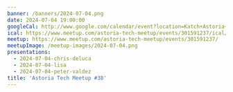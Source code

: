 ```yaml
---
banner: /banners/2024-07-04.png
date: 2024-07-04 19:00:00
googleCal: http://www.google.com/calendar/event?location=Katch+Astoria+-+31-19+Newtown+Ave+-+Queens%2C+NY%2C+us&action=TEMPLATE&sprop=name%3AAstoria+Tech+Meetup&sprop=website%3Ahttps%3A%2F%2Fwww.meetup.com%2Fastoria-tech-meetup%2Fevents%2F301591237&details=For+full+details%2C+including+the+address%2C+and+to+RSVP+see%3A+https%3A%2F%2Fwww.meetup.com%2Fastoria-tech-meetup%2Fevents%2F301591237%0A%0A&text=Astoria+Tech+Meetup+%2338&dates=20240704T230000Z%2F20240705T020000Z
ical: https://www.meetup.com/astoria-tech-meetup/events/301591237/ical/Astoria+Tech+Meetup+%252338.ics
meetup: https://www.meetup.com/astoria-tech-meetup/events/301591237/
meetupImage: /meetup-images/2024-07-04.png
presentations:
  - 2024-07-04-chris-deluca
  - 2024-07-04-lisa
  - 2024-07-04-peter-valdez
title: 'Astoria Tech Meetup #38'
---
```

